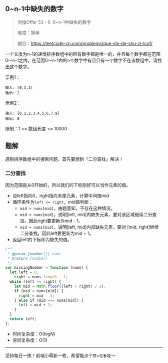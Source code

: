## 0~n-1中缺失的数字

> 剑指Offer 53 - II. 0~n-1中缺失的数字
>
> 难度：简单
>
> 题目：https://leetcode-cn.com/problems/que-shi-de-shu-zi-lcof/

一个长度为n-1的递增排序数组中的所有数字都是唯一的，并且每个数字都在范围0～n-1之内。在范围0～n-1内的n个数字中有且只有一个数字不在该数组中，请找出这个数字。

示例1：

```
输入: [0,1,3]
输出: 2
```

示例2：

```
输入: [0,1,2,3,4,5,6,7,9]
输出: 8
```

限制：1 <= 数组长度 <= 10000

## 题解

遇到排序数组中的搜索问题，首先要想到「二分查找」解决！

### 二分查找

因为范围是从0开始的，所以我们的下标刚好可以当作元素的值。

- 设left指向0，right指向末尾元素，计算中间值mid
- 循环条件为`left <= right`，mid值判断：
  - `mid > nums[mid]`，由题意知，不存在这种情况。
  - `mid < nums[mid]`，说明[left, mid]内缺失元素，要对该区域继续二分查找，因此right要更新为mid - 1。
  - `mid = nums[mid]`，说明[left, mid]内部缺失元素，要对 [mid, right]继续二分查找，因此left要更新为mid + 1。
- 返回left的下标即为缺失的值。

```javascript
/**
 * @param {number[]} nums
 * @return {number}
 */
var missingNumber = function (nums) {
  let left = 0,
    right = nums.length - 1;
  while (left <= right) {
    let mid = Math.floor((left + right) / 2);
    if (mid < nums[mid]) {
      right = mid - 1;
    } else if (mid === nums[mid]) {
      left = mid + 1;
    }
  }
  return left;
};
```

- 时间复杂度：O($logN$)
- 空间复杂度：O($1$)

****

坚持每日一练！前端小萌新一枚，希望能点个`赞`+`在看`哇～

